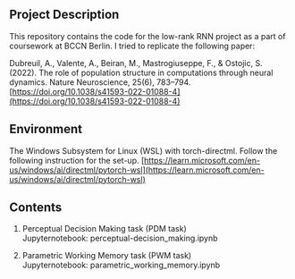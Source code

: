 
## Project Description

This repository contains the code for the low-rank RNN project as a part of coursework at BCCN Berlin. I tried to replicate the following paper: 

Dubreuil, A., Valente, A., Beiran, M., Mastrogiuseppe, F., & Ostojic, S. (2022). The role of population structure in computations through neural dynamics. Nature Neuroscience, 25(6), 783–794. [https://doi.org/10.1038/s41593-022-01088-4](https://doi.org/10.1038/s41593-022-01088-4)

## Environment 
The Windows Subsystem for Linux (WSL) with torch-directml. Follow the following instruction for the set-up. [https://learn.microsoft.com/en-us/windows/ai/directml/pytorch-wsl](https://learn.microsoft.com/en-us/windows/ai/directml/pytorch-wsl)


## Contents 

1. Perceptual Decision Making task (PDM task) \
    Jupyternotebook: perceptual-decision_making.ipynb

2. Parametric Working Memory task (PWM task) \
    Jupyternotebook: parametric_working_memory.ipynb